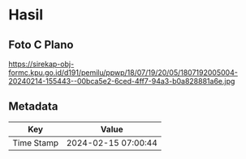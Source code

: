 # Hasil

## Foto C Plano

https://sirekap-obj-formc.kpu.go.id/d191/pemilu/ppwp/18/07/19/20/05/1807192005004-20240214-155443--00bca5e2-6ced-4ff7-94a3-b0a828881a6e.jpg


## Metadata

| Key        | Value               |
| ---------- | ------------------- |
| Time Stamp | 2024-02-15 07:00:44 |



